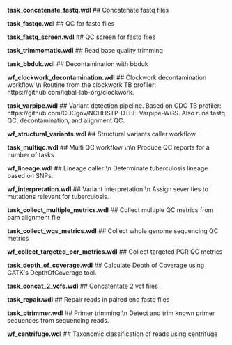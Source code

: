 <p> <b>task_concatenate_fastq.wdl</b> ## Concatenate fastq files</p>
<p> <b>task_fastqc.wdl</b> ## QC for fastq files</p>
<p> <b>task_fastq_screen.wdl</b> ## QC screen for fastq files</p>
<p> <b>task_trimmomatic.wdl</b> ## Read base quality trimming</p>
<p> <b>task_bbduk.wdl</b> ## Decontamination with bbduk</p>
<p> <b>wf_clockwork_decontamination.wdl</b> ## Clockwork decontamination workflow \n Routine from the clockwork TB profiler: https://github.com/iqbal-lab-org/clockwork.</p>
<p> <b>task_varpipe.wdl</b> ## Variant detection pipeline. Based on CDC TB profiler: https://github.com/CDCgov/NCHHSTP-DTBE-Varpipe-WGS. Also runs fastq QC, decontamination, and alignment QC.</p>
<p> <b>wf_structural_variants.wdl</b> ## Structural variants caller workflow</p>
<p> <b>task_multiqc.wdl</b> ## Multi QC workflow \n\n Produce QC reports for a number of tasks</p>
<p> <b>wf_lineage.wdl</b> ## Lineage caller \n Determinate tuberculosis lineage based on SNPs.</p>
<p> <b>wf_interpretation.wdl</b> ## Variant interpretation \n Assign severities to mutations relevant for tuberculosis.</p>
<p> <b>task_collect_multiple_metrics.wdl</b> ## Collect multiple QC metrics from bam alignment file</p>
<p> <b>task_collect_wgs_metrics.wdl</b> ## Collect whole genome sequencing QC metrics</p>
<p> <b>wf_collect_targeted_pcr_metrics.wdl</b> ## Collect targeted PCR QC metrics</p>
<p> <b>task_depth_of_coverage.wdl</b> ## Calculate Depth of Coverage using GATK's DepthOfCoverage tool.</p>
<p> <b>task_concat_2_vcfs.wdl</b> ## Concatentate 2 vcf files</p>
<p> <b>task_repair.wdl</b> ## Repair reads in paired end fastq files</p>
<p> <b>task_ptrimmer.wdl</b> ## Primer trimming \n Detect and trim known primer sequences from sequencing reads.</p>
<p> <b>wf_centrifuge.wdl</b> ## Taxonomic classification of reads using centrifuge</p>